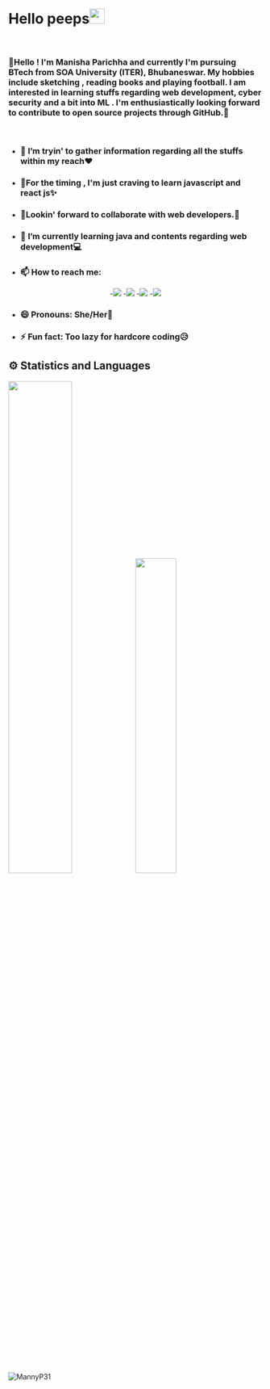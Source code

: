 <p><b><h1>Hello peeps<img src="https://raw.githubusercontent.com/MartinHeinz/MartinHeinz/master/wave.gif" width="30px"></h1></b></p><br>
<h3>🖤Hello !
I'm Manisha Parichha and currently I'm pursuing BTech from SOA University (ITER), Bhubaneswar. 
My hobbies include sketching , reading books and playing football. 
I am interested in learning stuffs regarding web development, cyber security and a bit into ML . I'm enthusiastically looking forward to contribute to open source projects through GitHub.🖤</h3><br>
    
    
  
- <b><h3>🔭 I’m tryin' to gather information regarding all the stuffs within my reach❤</h3></b>
- <b><h3>💛For the timing , I'm just craving to learn javascript and react js✨</h3></b>
- <b><h3>👬Lookin' forward to collaborate with web developers.👬</h3></b>
- <b><h3>🌱 I’m currently learning java and contents regarding web development💻</h3></b>
- <b> <h3>📫 How to reach me: </h3></b>
<p align='center'>
-<a href = "https://www.linkedin.com/in/manisha-parichha-b528131bb/"><img src="https://img.icons8.com/cute-clipart/45/000000/linkedin.png"/></a>
-<a href = "https://twitter.com/Pmanny31"><img src="https://img.icons8.com/cotton/45/000000/twitter.png"/></a>
-<a href = "https://www.instagram.com/manisha_parichha/"><img src="https://img.icons8.com/color/45/000000/instagram-new.png"/></a>
-<a href = "https://www.facebook.com/angel.myra.908"><img src="https://img.icons8.com/fluent/48/000000/facebook-new.png"/></a></p>
    
- <b><h3>😄 Pronouns: She/Her🎀</h3></b>
- <b><h3> ⚡ Fun fact: Too lazy for hardcore coding😥</h3></b>

## ⚙ Statistics and Languages 
<img width="50%" src="https://github-readme-stats.vercel.app/api?username=MannyP31&show_icons=true&theme=tokyonight"><img width="40%" src="https://github-readme-stats.vercel.app/api/top-langs/?username=MannyP31&layout=compact&theme=tokyonight"> <br>

<p><img align="center" src="https://github-readme-streak-stats.herokuapp.com/?user=MannyP31&" alt="MannyP31" /></p>






